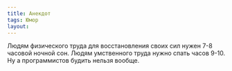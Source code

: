 ```yaml
---
title: Анекдот
tags: Юмор
layout:
---
```

Людям физического труда для восстановления своих сил нужен 7-8 часовой ночной сон. Людям умственного труда нужно спать часов 9-10. Ну а программистов будить нельзя вообще.
